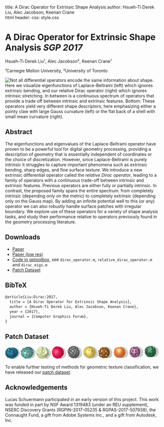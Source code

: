 title:  A Dirac Operator for Extrinsic Shape Analysis
author: Hsueh-Ti Derek Liu, Alec Jacobson, Keenan Crane  
html header: <meta property="og:image" content="http://www.dgp.toronto.edu/projects/dirac/dirac-teaser.png" />
<meta property="og:description" content="The eigenfunctions and eigenvalues of
the Laplace-Beltrami operator have proven to be a powerful tool for digital
geometry processing, providing a description of geometry that is essentially
independent of coordinates or the choice of discretization. However, since
Laplace-Beltrami is purely intrinsic it struggles to capture important
phenomena such as extrinsic bending, sharp edges, and fine surface texture. We
introduce a new extrinsic differential operator called the relative Dirac
operator, leading to a family of operators with a continuous trade-off between
intrinsic and extrinsic features. Previous operators are either fully or
partially intrinsic. In contrast, the proposed family spans the entire
spectrum: from completely intrinsic (depending only on the metric) to
completely extrinsic (depending only on the Gauss map). By adding an infinite
potential well to this (or any) operator we can also robustly handle surface
patches with irregular boundary. We explore use of these operators for a
variety of shape analysis tasks, and study their performance relative to
operators previously found in the geometry processing literature." />
css: style.css

# A Dirac Operator for Extrinsic Shape Analysis _SGP 2017_

<div class=authors>

Hsueh-Ti Derek Liu¹, Alec Jacobson², Keenan Crane¹  

¹Carnegie Mellon University, ²University of Toronto

</div>

![Not all differential operators encode the same information about shape.  Here
  we visualize eigenfunctions of Laplace-Beltrami _(left)_ which ignores
  extrinsic bending, and our relative Dirac operator _(right)_ which
  ignores intrinsic stretching.  In between is a continuous spectrum of
  operators that provide a trade off between intrinsic and extrinsic features.
  _Bottom:_ These operators yield very different shape descriptors, here
  emphasizing either a pointy claw with large Gauss curvature _(left)_
  or the flat back of a shell with small mean curvature
  _(right)_.](dirac-teaser.png)

## Abstract

The eigenfunctions and eigenvalues of the Laplace-Beltrami operator have proven
to be a powerful tool for digital geometry processing, providing a description
of geometry that is essentially independent of coordinates or the choice of
discretization. However, since Laplace-Beltrami is purely intrinsic it
struggles to capture important phenomena such as extrinsic bending, sharp
edges, and fine surface texture. We introduce a new extrinsic differential
operator called the _relative Dirac operator_, leading to a family of operators
with a continuous trade-off between intrinsic and extrinsic features. Previous
operators are either fully or partially intrinsic. In contrast, the proposed
family spans the entire spectrum: from completely intrinsic (depending only on
the metric) to completely extrinsic (depending only on the Gauss map). By
adding an infinite potential well to this (or any) operator we can also
robustly handle surface patches with irregular boundary. We explore use of
these operators for a variety of shape analysis tasks, and study their
performance relative to operators previously found in the geometry processing
literature.

## Downloads

 - [Paper](a-dirac-operator-for-extrinsic-shape-analysis-objects-sgp-2017-liu-et-al.pdf)
 - [Paper (low res)](a-dirac-operator-for-extrinsic-shape-analysis-objects-sgp-2017-compressed-liu-et-al.pdf)
 - [Code in gptoolbox](http://github.com/alecjacobson/gptoolbox), see
   `dirac_operator.m`, `relative_dirac_operator.m` and `dirac_eigs.m`
 - [Patch Dataset](patch-dataset.zip)

## BibTeX

```
@article{Liu:Dirac:2017,
  title = {A Dirac Operator for Extrinsic Shape Analysis},
  author = {Hsueh-Ti Derek Liu, Alec Jacobson, Keenan Crane},
  year = {2017},
  journal = {Computer Graphics Forum}, 
}
```

## Patch Dataset

[![](patches.jpg)](patch-dataset.zip)

To enable further testing of methods for geometric texture classification, we have
released our [patch dataset](patch-dataset.zip).


## Acknowledgements 

Lucas Schuermann participated in an early version of this project.  This work
was funded in part by NSF Award 1319483 (under an REU supplement), NSERC
Discovery Grants (RGPIN-2017-05235 & RGPAS-2017-507938), the Connaught Fund, a
gift from Adobe Systems Inc., and a gift from Autodesk, Inc.

